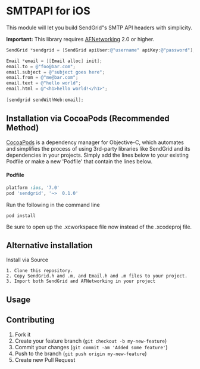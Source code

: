 # SMTPAPI for iOS

This module will let you build SendGrid"s SMTP API headers with simplicity.

**Important:** This library requires [AFNetworking](https://github.com/AFNetworking/AFNetworking/wiki/Getting-Started-with-AFNetworking) 2.0 or higher.


```objective-c
SendGrid *sendgrid = [SendGrid apiUser:@"username" apiKey:@"password"];   

Email *email = [[Email alloc] init];
email.to = @"foo@bar.com";
email.subject = @"subject goes here";
email.from = @"me@bar.com";
email.text = @"hello world";   
email.html = @"<h1>hello world!</h1>";
    
[sendgrid sendWithWeb:email];    
```

## Installation via CocoaPods (Recommended Method)
[CocoaPods](http://cocoapods.org) is a dependency manager for Objective-C, which automates and simplifies the process of using 3rd-party libraries like SendGrid and its dependencies in your projects. Simply add the lines below to your existing Podfile or make a new 'Podfile' that contain the lines below. 

#### Podfile

```ruby
platform :ios, '7.0'
pod 'sendgrid', '~>  0.1.0'
```

Run the following in the command line
```
pod install
```

Be sure to open up the .xcworkspace file now instead of the .xcodeproj file. 

## Alternative installation
Install via Source

    1. Clone this repository.
    2. Copy SendGrid.h and .m, and Email.h and .m files to your project.
    3. Import both SendGrid and AFNetworking in your project

## Usage


## Contributing

1. Fork it
2. Create your feature branch (`git checkout -b my-new-feature`)
3. Commit your changes (`git commit -am 'Added some feature'`)
4. Push to the branch (`git push origin my-new-feature`)
5. Create new Pull Request


